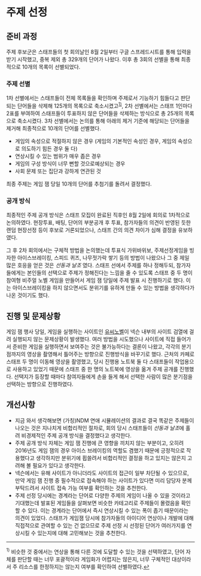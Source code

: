 # 주제 선정

## 준비 과정

주제 후보군은 스태프들의 첫 회의날인 8월 2일부터 구글 스프레드시트를 통해 입력을 받기 시작했고, 중복 제외 총 329개의 단어가 나왔다.
이후 총 3회의 선별을 통해 최종적으로 10개의 목록이 선별되었다.

### 주제 선별

1차 선별에서는 스태프들이 전체 목록들을 확인하며 주제로서 기능하기 힘들다고 판단되는 단어들을 삭제해 125개의 목록으로 축소시켰고<sup id="backref-1">[1)](#ref-1)</sup>, 2차 선별에서는 스태프 1인마다 2표를 부여하여 스태프들이 투표하지 않은 단어들을 삭제하는 방식으로 총 25개의 목록으로 축소시켰다.
3차 선별에서는 논의를 통해 아래의 제거 기준에 해당되는 단어들을 제거해 최종적으로 10개의 단어를 선별했다.

* 게임의 속성으로 적절하지 않은 경우 (게임의 기본적인 속성인 경우, 게임의 속성으로 의도하기 힘든 경우 둘 다)
* 연상시킬 수 있는 범위가 매우 좁은 경우
* 게임의 구성 방식이 너무 뻔할 것으로예상되는 경우
* 사회 문제 또는 집단과 강하게 연관된 것

최종 주제는 게임 잼 당일 10개의 단어를 추첨기를 돌려서 결정했다.

### 공개 방식

최종적인 주제 공개 방식은 스태프 모집이 완료된 직후인 8월 2일에 회의로 1차적으로 논의하였다.
현장투표, 배팅, 단어의 부분공개 후 투표, 참가자들의 의견이 반영된 듯한 랜덤 현장선정 등이 후보로 거론되었으나, 스태프 간의 의견 차이가 심해 결정을 유보하였다.

그 후 2차 회의에서는 구체적 방법을 논의했는데 투표식 가위바위보, 주제선정게임을 빙자한 아이스브레이킹, 스피드 퀴즈, 나무젓가락 쌓기 등의 방법이 나왔으나 그 중 제일 많은 호응을 얻은 것은 *선동과 날조* 였다.
스태프 선에서 주제를 하나 정해두되, 참가자들에게는 본인들의 선택으로 주제가 정해진다는 느낌을 줄 수 있도록 스태프 중 두 명이 참여형 비주얼 노벨 게임을 만들어서 게임 잼 당일에 주제 발표 시 진행하기로 했다.
이는 아이스브레이킹을 하지 않으면서도 분위기를 유하게 만들 수 있는 방법을 생각하다가 나온 것이기도 했다.

## 진행 및 문제상황

게임 잼 행사 당일, 게임을 실행하는 사이트인 [유씨노벨](http://www.ucnovel.com/)이 넥슨 내부의 사이트 검열에 걸려 실행되지 않는 문제상황이 발생했다.
여러 방법을 시도했으나 사이트에 직접 들어가서 준비한 게임을 실행하면서 보여주는 것은 불가능하다는 결론이 나왔고, 각각의 분기점까지의 영상을 촬영해서 틀어주는 방향으로 진행방식을 바꾸기로 했다.
근처의 카페로 스태프 두 명이 이동해 영상을 촬영했고, 당시 진행용 노트북 둘 다 스태프들이 작업용으로 사용하고 있었기 때문에 스태프 중 한 명의 노트북에 영상을 옮겨 주제 공개를 진행했다.
선택지가 등장할 때마다 참여자들에게 손을 들게 해서 선택한 사람이 많은 분기점을 선택하는 방향으로 진행하였다.

## 개선사항

* 지금 와서 생각해보면 (가칭)NDM 연애 시뮬레이션의 결과로 결국 똑같은 주제들이 나오는 것은 지나치게 비합리적인 절차로, 회의 당시 스태프들이 *선동과 날조*에 홀려 비경제적인 주제 공개 방식을 결정했다고 생각한다.
* 주제 공개 방식 자체는 게임 잼 진행에 큰 영향을 끼치지 않는 부분이고, 오히려 2016년도 게임 잼의 경우 아이스 브레이킹의 역할도 겸했기 때문에 긍정적으로 작용했다고 생각하지만 분위기에 휩쓸려서 비합리적인 결정을 하고 있지는 않은지 고려해 볼 필요가 있다고 생각한다.
* 넥슨에서는 유해 사이트가 아니더라도 사이트의 접근이 일부 차단될 수 있으므로, 만약 게임 잼 진행 중 필수적으로 접속해야 하는 사이트가 있다면 미리 담당자 분께 부탁드려서 사이트 접속 가능 여부를 확인하는 것을 추천한다.
* 주제 선정 당시에는 경계라는 단어로 다양한 주제의 게임이 나올 수 있을 것이라고 기대했는데 발표된 게임들을 살펴보면 비슷한 카테고리로 주제들이 몰렸음을 확인할 수 있다. 이는 경계라는 단어에서 즉시 연상시킬 수 있는 폭이 좁기 때문이라는 의견이 있었다. 스태프가 게임잼 당시에 참가자들의 아이디어 연상이나 개발에 대해 직접적으로 관여할 수 있는 건 없으므로 주제 선정 시 선정된 단어가 여러가지를 연상시킬 수 있는지에 대해 고민해보는 것을 추천한다.

----
<sup id="ref-1">1)</sup> 비슷한 것 중에서는 연상을 통해 다른 것에 도달할 수 있는 것을 선택하였고, 단어 자체를 판단할 때는 너무 포괄적이라 게임화가 어렵지는 않은지, 너무 구체적인 대상이라서 주 리소스를 한정하지는 않는지 여부를 확인하여 선별하였다.[↩](#backref-1)
